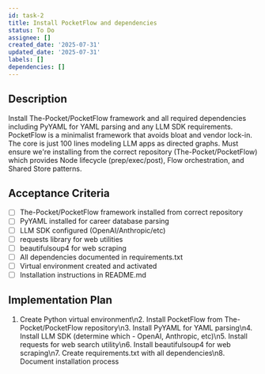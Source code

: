 ```yaml
---
id: task-2
title: Install PocketFlow and dependencies
status: To Do
assignee: []
created_date: '2025-07-31'
updated_date: '2025-07-31'
labels: []
dependencies: []
---
```


## Description

Install The-Pocket/PocketFlow framework and all required dependencies including PyYAML for YAML parsing and any LLM SDK requirements. PocketFlow is a minimalist framework that avoids bloat and vendor lock-in. The core is just 100 lines modeling LLM apps as directed graphs. Must ensure we're installing from the correct repository (The-Pocket/PocketFlow) which provides Node lifecycle (prep/exec/post), Flow orchestration, and Shared Store patterns.
## Acceptance Criteria

- [ ] The-Pocket/PocketFlow framework installed from correct repository
- [ ] PyYAML installed for career database parsing
- [ ] LLM SDK configured (OpenAI/Anthropic/etc)
- [ ] requests library for web utilities
- [ ] beautifulsoup4 for web scraping
- [ ] All dependencies documented in requirements.txt
- [ ] Virtual environment created and activated
- [ ] Installation instructions in README.md

## Implementation Plan

1. Create Python virtual environment\n2. Install PocketFlow from The-Pocket/PocketFlow repository\n3. Install PyYAML for YAML parsing\n4. Install LLM SDK (determine which - OpenAI, Anthropic, etc)\n5. Install requests for web search utility\n6. Install beautifulsoup4 for web scraping\n7. Create requirements.txt with all dependencies\n8. Document installation process

